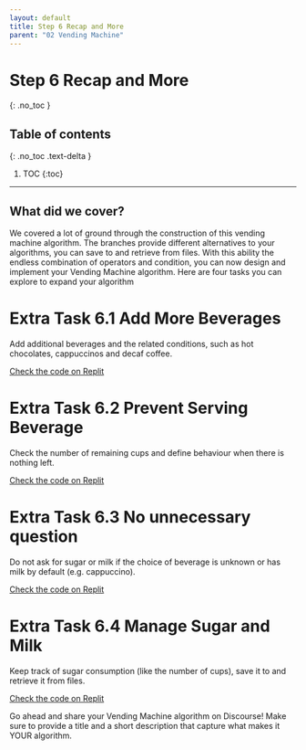 ```yaml
---
layout: default
title: Step 6 Recap and More
parent: "02 Vending Machine"
---
```


# Step 6 Recap and More
{: .no_toc }

## Table of contents
{: .no_toc .text-delta }

1. TOC
{:toc}

---

## What did we cover?

We covered a lot of ground through the construction of this vending machine algorithm. The branches provide different alternatives to your algorithms, you can save to and retrieve from files. With this ability the endless combination of operators and condition, you can now design and implement your Vending Machine algorithm. Here are four tasks you can explore to expand your algorithm


# Extra Task 6.1 Add More Beverages

Add additional beverages and the related conditions, such as hot chocolates, cappuccinos and decaf coffee.

[Check the code on Replit](https://repl.it/@IO1075/02-vending-machine-step6-1)

# Extra Task 6.2 Prevent Serving Beverage

Check the number of remaining cups and define behaviour when there is nothing left.

[Check the code on Replit](https://repl.it/@IO1075/02-vending-machine-step6-2)

# Extra Task 6.3 No unnecessary question

Do not ask for sugar or milk if the choice of beverage is unknown or has milk by default (e.g. cappuccino).

[Check the code on Replit](https://repl.it/@IO1075/02-vending-machine-step6-3)

# Extra Task 6.4 Manage Sugar and Milk

Keep track of sugar consumption (like the number of cups), save it to and retrieve it from files.

[Check the code on Replit](https://repl.it/@IO1075/02-vending-machine-step6-4)


Go ahead and share your Vending Machine algorithm on Discourse! Make sure to provide a title and a short description that capture what makes it YOUR algorithm.